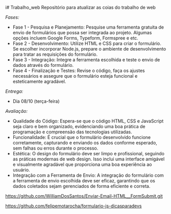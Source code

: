 i# Trabalho_web
Repositório para atualizar as coias do trabalho de web

_Fases:_

- Fase 1 - Pesquisa e Planejamento:
        Pesquise uma ferramenta gratuita de envio de formulários que possa ser integrada ao projeto. Algumas opções incluem Google Forms, Typeform, Formspree e etc.
- Fase 2 - Desenvolvimento:
        Utilize HTML e CSS para criar o formulário. Se escolher incorporar Node.js, prepare o ambiente de desenvolvimento para tratar as requisições do formulário.
- Fase 3 - Integração:
        Integre a ferramenta escolhida e teste o envio de dados através do formulário.
- Fase 4 - Finalização e Testes:
        Revise o código, faça os ajustes necessários e assegure que o formulário esteja funcional e esteticamente agradável.
  
_Entrega:_
- Dia 08/10 (terça-feira)

_Avaliação:_
- Qualidade do Código:
        Espera-se que o código HTML, CSS e JavaScript seja claro e bem organizado, evidenciando uma boa prática de programação e compreensão das tecnologias utilizadas.
- Funcionalidade:
        É crucial que o formulário desenvolvido funcione corretamente, capturando e enviando os dados conforme esperado, sem falhas ou erros durante o processo.
- Estética:
        O design do formulário deve ser limpo e profissional, seguindo as práticas modernas de web design. Isso inclui uma interface amigável e visualmente agradável que proporciona uma boa experiência ao usuário.
- Integração com a Ferramenta de Envio:
        A integração do formulário com a ferramenta de envio escolhida deve ser eficaz, garantindo que os dados coletados sejam gerenciados de forma eficiente e correta.



https://github.com/WilliamDosSantos/Enviar-Email-HTML__FormSubmit.git

https://github.com/felipemotarocha/formulario-js-dicasparadevs
